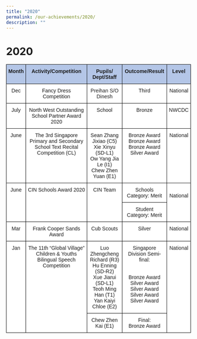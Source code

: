 ```yaml
---
title: "2020"
permalink: /our-achievements/2020/
description: ""
---
```


# 2020

<style type="text/css">
.tg  {border-collapse:collapse;border-spacing:0;}
.tg td{border-color:black;border-style:solid;border-width:1px;font-family:Arial, sans-serif;font-size:14px;
  overflow:hidden;padding:10px 5px;word-break:normal;}
.tg th{border-color:black;border-style:solid;border-width:1px;font-family:Arial, sans-serif;font-size:14px;
  font-weight:normal;overflow:hidden;padding:10px 5px;word-break:normal;}
.tg .tg-ba4e{background-color:#B4C6E7;font-weight:bold;text-align:center;vertical-align:top}
.tg .tg-7yig{background-color:#FFF;text-align:center;vertical-align:top}
.tg .tg-lygy{background-color:#FFF;color:#222;text-align:center;vertical-align:top}
</style>
<table class="tg">
<thead>
  <tr>
    <th class="tg-ba4e">Month</th>
    <th class="tg-ba4e">Activity/Competition</th>
    <th class="tg-ba4e">Pupils/ Dept/Staff</th>
    <th class="tg-ba4e">Outcome/Result</th>
    <th class="tg-ba4e">Level</th>
  </tr>
</thead>
<tbody>
  <tr>
    <td class="tg-7yig">Dec</td>
    <td class="tg-7yig">Fancy Dress Competition</td>
    <td class="tg-lygy"><span style="color:#222">Preihan S/O Dinesh</span></td>
    <td class="tg-7yig">Third</td>
    <td class="tg-7yig">National</td>
  </tr>
  <tr>
    <td class="tg-7yig">July</td>
    <td class="tg-7yig">North West Outstanding School Partner Award 2020</td>
    <td class="tg-7yig">School</td>
    <td class="tg-7yig">Bronze</td>
    <td class="tg-7yig">NWCDC</td>
  </tr>
  <tr>
    <td class="tg-7yig">June</td>
    <td class="tg-7yig">The 3rd Singapore Primary and Secondary School Text Recital Competition (CL)</td>
    <td class="tg-7yig">Sean Zhang Jixiao (C5)<br>Xie Xinyu (SD-L1)<br>Ow Yang Jia Le (I1)<br>Chew Zhen Yuan (E1)</td>
    <td class="tg-7yig">Bronze Award<br>Bronze Award<br>Bronze Award<br>Silver Award</td>
    <td class="tg-7yig">National</td>
  </tr>
  <tr>
    <td class="tg-7yig" rowspan="2">June</td>
    <td class="tg-7yig" rowspan="2">CIN Schools Award 2020</td>
    <td class="tg-7yig" rowspan="2">CIN Team</td>
    <td class="tg-7yig">Schools Category: Merit</td>
    <td class="tg-7yig" rowspan="2"> <br>National</td>
  </tr>
  <tr>
    <td class="tg-7yig">Student Category: Merit</td>
  </tr>
  <tr>
    <td class="tg-7yig">Mar</td>
    <td class="tg-7yig">Frank Cooper Sands Award</td>
    <td class="tg-7yig">Cub Scouts</td>
    <td class="tg-7yig">Silver</td>
    <td class="tg-7yig">National</td>
  </tr>
  <tr>
    <td class="tg-7yig" rowspan="2">Jan</td>
    <td class="tg-7yig" rowspan="2">The 11th “Global Village” Children &amp; Youths Bilingual Speech Competition</td>
    <td class="tg-7yig"> Luo Zhengcheng Richard (R3)<br>Hu Enning (SD-R2)<br>Xue Jiarui (SD-L1)<br>Teoh Ming Han (T1)<br>Yan Kaiyi Chloe (E2)</td>
    <td class="tg-7yig">Singapore Division Semi-final:<br><br><br>Bronze Award<br>Silver Award<br>Silver Award<br>Silver Award<br>Silver Award</td>
    <td class="tg-7yig" rowspan="2">National</td>
  </tr>
  <tr>
    <td class="tg-7yig">Chew Zhen Kai (E1)</td>
    <td class="tg-7yig">Final:<br>Bronze Award</td>
  </tr>
</tbody>
</table>